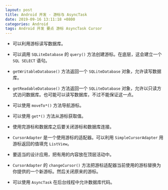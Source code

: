 ```yaml
---
layout: post
title: Android 开发 - 游标与 AsyncTask
date: 2019-09-16 13:11:18 +0800
categories: Android
tags: Android 开发 要点 游标 AsyncTask Cursor
---
```

- 可以利用游标读写数据库。

- 可以调用 `SQLiteDatabase` 的 `query()` 方法创建游标。在底层，这会建立一个 `SQL SELECT` 语句。

- `getWritableDatabase()` 方法返回一个 `SQLiteDatabase` 对象，允许读写数据库。

- `getReadableDatabase()` 方法返回一个 `SQLiteDatabase` 对象，允许以只读方式访问数据库。也可能可以读写数据库，不过不能保证这一点。

- 可以使用 `moveTo*()` 方法导航游标。

- 可以使用 `get*()` 方法从游标获取值。

- 使用完游标和数据库之后要关闭游标和数据库连接。

- `CursorAdapter` 是一个使用游标的适配器。可以利用 `SimpleCursorAdapter` 用游标返回的值填充 `ListView`。

- 要适当的设计应用，把有用的内容放在顶层活动中。

- `CursorAdapter` 的 `changeCursor()` 方法把游标适配器当前使用的游标替换为你提供的一个新游标。然后关闭原来的游标。

- 可以使用 `AsyncTask` 在后台线程中允许数据库代码。